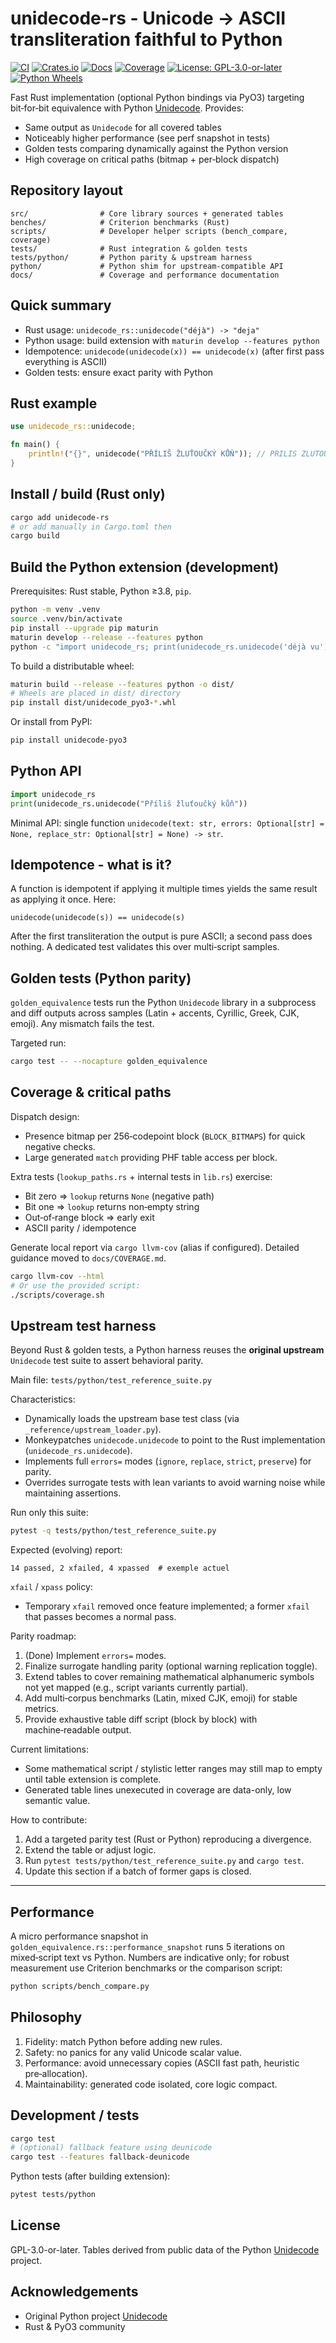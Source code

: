 
# unidecode-rs - Unicode → ASCII transliteration faithful to Python

[![CI](https://github.com/gmaOCR/unidecode-rs/actions/workflows/ci.yml/badge.svg)](https://github.com/gmaOCR/unidecode-rs/actions/workflows/ci.yml)
[![Crates.io](https://img.shields.io/crates/v/unidecode-rs.svg)](https://crates.io/crates/unidecode-rs)
[![Docs](https://docs.rs/unidecode-rs/badge.svg)](https://docs.rs/unidecode-rs)
[![Coverage](https://codecov.io/gh/gmaOCR/unidecode-rs/branch/master/graph/badge.svg)](https://codecov.io/gh/gmaOCR/unidecode-rs)
[![License: GPL-3.0-or-later](https://img.shields.io/badge/License-GPL--3.0-blue.svg)](LICENSE)
[![Python Wheels](https://img.shields.io/badge/python-wheels-blue)](https://pypi.org/project/unidecode-pyo3)

Fast Rust implementation (optional Python bindings via PyO3) targeting bit‑for‑bit equivalence with Python [Unidecode]. Provides:

- Same output as `Unidecode` for all covered tables
- Noticeably higher performance (see perf snapshot in tests)
- Golden tests comparing dynamically against the Python version
- High coverage on critical paths (bitmap + per‑block dispatch)

## Repository layout

```
src/                # Core library sources + generated tables
benches/            # Criterion benchmarks (Rust)
scripts/            # Developer helper scripts (bench_compare, coverage)
tests/              # Rust integration & golden tests
tests/python/       # Python parity & upstream harness
python/             # Python shim for upstream-compatible API
docs/               # Coverage and performance documentation
```

## Quick summary

- Rust usage: `unidecode_rs::unidecode("déjà") -> "deja"`
- Python usage: build extension with `maturin develop --features python`
- Idempotence: `unidecode(unidecode(x)) == unidecode(x)` (after first pass everything is ASCII)
- Golden tests: ensure exact parity with Python

## Rust example

```rust
use unidecode_rs::unidecode;

fn main() {
	println!("{}", unidecode("PŘÍLIŠ ŽLUŤOUČKÝ KŮŇ")); // PRILIS ZLUTOUCKY KUN
}
```

## Install / build (Rust only)

```bash
cargo add unidecode-rs
# or add manually in Cargo.toml then
cargo build
```

## Build the Python extension (development)

Prerequisites: Rust stable, Python ≥3.8, `pip`.

```bash
python -m venv .venv
source .venv/bin/activate
pip install --upgrade pip maturin
maturin develop --release --features python
python -c "import unidecode_rs; print(unidecode_rs.unidecode('déjà vu'))"
```

To build a distributable wheel:

```bash
maturin build --release --features python -o dist/
# Wheels are placed in dist/ directory
pip install dist/unidecode_pyo3-*.whl
```

Or install from PyPI:

```bash
pip install unidecode-pyo3
```

## Python API

```python
import unidecode_rs
print(unidecode_rs.unidecode("Příliš žluťoučký kůň"))
```

Minimal API: single function `unidecode(text: str, errors: Optional[str] = None, replace_str: Optional[str] = None) -> str`.

## Idempotence - what is it?

A function is idempotent if applying it multiple times yields the same result as applying it once. Here:

```
unidecode(unidecode(s)) == unidecode(s)
```

After the first transliteration the output is pure ASCII; a second pass does nothing. A dedicated test validates this over multi‑script samples.

## Golden tests (Python parity)

`golden_equivalence` tests run the Python `Unidecode` library in a subprocess and diff outputs across samples (Latin + accents, Cyrillic, Greek, CJK, emoji). Any mismatch fails the test.

Targeted run:

```bash
cargo test -- --nocapture golden_equivalence
```

## Coverage & critical paths

Dispatch design:

- Presence bitmap per 256‑codepoint block (`BLOCK_BITMAPS`) for quick negative checks.
- Large generated `match` providing PHF table access per block.

Extra tests (`lookup_paths.rs` + internal tests in `lib.rs`) exercise:

- Bit zero ⇒ `lookup` returns `None` (negative path)
- Bit one ⇒ `lookup` returns non‑empty string
- Out‑of‑range block ⇒ early exit
- ASCII parity / idempotence

Generate local report via `cargo llvm-cov` (alias if configured). Detailed guidance moved to `docs/COVERAGE.md`.

```bash
cargo llvm-cov --html
# Or use the provided script:
./scripts/coverage.sh
```

## Upstream test harness

Beyond Rust & golden tests, a Python harness reuses the **original upstream** `Unidecode` test suite to assert behavioral parity.

Main file: `tests/python/test_reference_suite.py`

Characteristics:

- Dynamically loads the upstream base test class (via `_reference/upstream_loader.py`).
- Monkeypatches `unidecode.unidecode` to point to the Rust implementation (`unidecode_rs.unidecode`).
- Implements full `errors=` modes (`ignore`, `replace`, `strict`, `preserve`) for parity.
- Overrides surrogate tests with lean variants to avoid warning noise while maintaining assertions.

Run only this suite:

```bash
pytest -q tests/python/test_reference_suite.py
```

Expected (evolving) report:

```
14 passed, 2 xfailed, 4 xpassed  # exemple actuel
```

`xfail` / `xpass` policy:

- Temporary `xfail` removed once feature implemented; a former `xfail` that passes becomes a normal pass.

Parity roadmap:

1. (Done) Implement `errors=` modes.
2. Finalize surrogate handling parity (optional warning replication toggle).
3. Extend tables to cover remaining mathematical alphanumeric symbols not yet mapped (e.g., script variants currently partial).
4. Add multi‑corpus benchmarks (Latin, mixed CJK, emoji) for stable metrics.
5. Provide exhaustive table diff script (block by block) with machine‑readable output.

Current limitations:

- Some mathematical script / stylistic letter ranges may still map to empty until table extension is complete.
- Generated table lines unexecuted in coverage are data-only, low semantic value.

How to contribute:

1. Add a targeted parity test (Rust or Python) reproducing a divergence.
2. Extend the table or adjust logic.
3. Run `pytest tests/python/test_reference_suite.py` and `cargo test`.
4. Update this section if a batch of former gaps is closed.

---

## Performance

A micro performance snapshot in `golden_equivalence.rs::performance_snapshot` runs 5 iterations on mixed‑script text vs Python. Numbers are indicative only; for robust measurement use Criterion benchmarks or the comparison script:

```bash
python scripts/bench_compare.py
```

## Philosophy

1. Fidelity: match Python before adding new rules.
2. Safety: no panics for any valid Unicode scalar value.
3. Performance: avoid unnecessary copies (ASCII fast path, heuristic pre‑allocation).
4. Maintainability: generated code isolated, core logic compact.

## Development / tests

```bash
cargo test
# (optional) fallback feature using deunicode
cargo test --features fallback-deunicode
```

Python tests (after building extension):

```bash
pytest tests/python
```

## License

GPL-3.0-or-later. Tables derived from public data of the Python [Unidecode] project.

## Acknowledgements

- Original Python project [Unidecode]
- Rust & PyO3 community

[Unidecode]: https://pypi.org/project/Unidecode/
